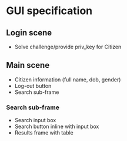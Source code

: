# GUI specification

## Login scene
- Solve challenge/provide priv_key for Citizen

## Main scene
- Citizen information (full name, dob, gender)
- Log-out button
- Search sub-frame

### Search sub-frame
- Search input box
- Search button inline with input box
- Results frame with table
